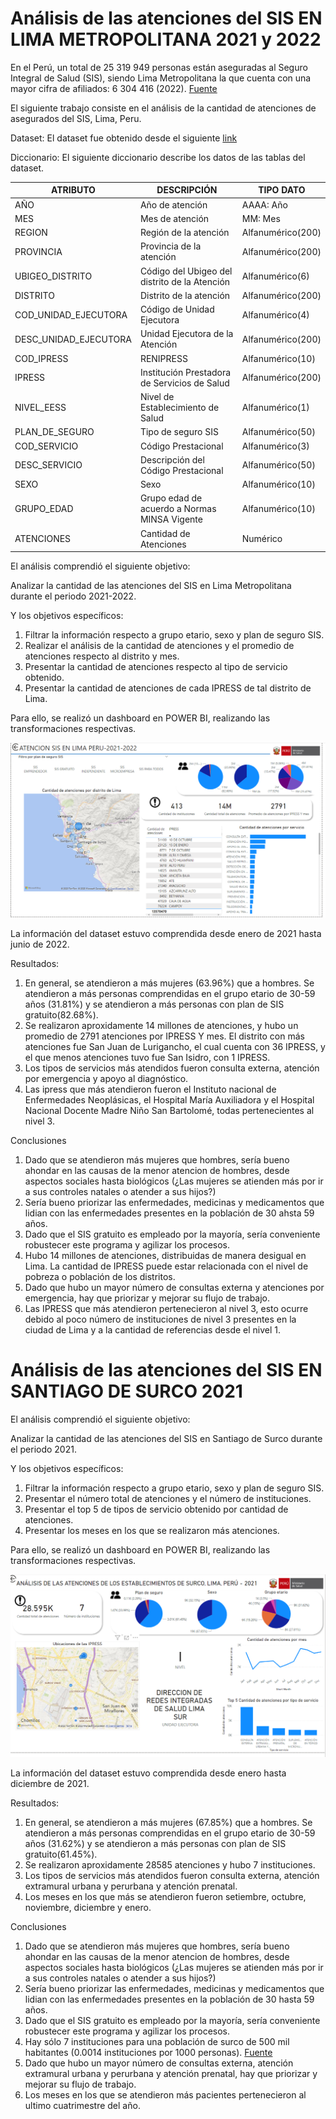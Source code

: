 # Análisis de las atenciones del SIS EN LIMA METROPOLITANA 2021 y 2022

En el Perú, un total de 25 319 949 personas están aseguradas al Seguro Integral de Salud (SIS), siendo Lima Metropolitana la que cuenta con una mayor cifra de afiliados: 6 304 416 (2022). [Fuente](https://www.gob.pe/institucion/minsa/noticias/629163-mas-de-520-mil-residentes-en-el-pais-fueron-afiliados-al-aseguramiento-universal-en-salud-en-los-ultimos-11-meses)

El siguiente trabajo consiste en el análisis de la cantidad de atenciones de asegurados del SIS, Lima, Peru. 

Dataset:
El dataset fue obtenido desde el siguiente [link](https://www.datosabiertos.gob.pe/dataset/datos-de-atenciones-realizadas-las-asegurados-seguro-integral-de-salud-sis)

Diccionario:
El siguiente diccionario describe los datos de las tablas del dataset. 


| ATRIBUTO              	| DESCRIPCIÓN                                   	| TIPO DATO         	|
|-----------------------	|-----------------------------------------------	|-------------------	|
| AÑO                   	| Año de atención                               	| AAAA: Año         	|
| MES                   	| Mes de atención                               	| MM: Mes           	|
| REGION                	| Región de la atención                         	| Alfanumérico(200) 	|
| PROVINCIA             	| Provincia de la atención                      	| Alfanumérico(200) 	|
| UBIGEO_DISTRITO       	| Código del Ubigeo del distrito de la Atención 	| Alfanumérico(6)   	|
| DISTRITO              	| Distrito de la atención                       	| Alfanumérico(200) 	|
| COD_UNIDAD_EJECUTORA  	| Código de Unidad Ejecutora                    	| Alfanumérico(4)   	|
| DESC_UNIDAD_EJECUTORA 	| Unidad Ejecutora de la Atención               	| Alfanumérico(200) 	|
| COD_IPRESS            	| RENIPRESS                                     	| Alfanumérico(10)  	|
| IPRESS                	| Institución Prestadora de Servicios de Salud  	| Alfanumérico(200) 	|
| NIVEL_EESS            	| Nivel de Establecimiento de Salud             	| Alfanumérico(1)   	|
| PLAN_DE_SEGURO        	| Tipo de seguro SIS                            	| Alfanumérico(50)  	|
| COD_SERVICIO          	| Código Prestacional                           	| Alfanumérico(3)   	|
| DESC_SERVICIO         	| Descripción del Código Prestacional           	| Alfanumérico(50)  	|
| SEXO                  	| Sexo                                          	| Alfanumérico(10)  	|
| GRUPO_EDAD            	| Grupo edad de acuerdo a Normas MINSA Vigente  	| Alfanumérico(10)  	|
| ATENCIONES            	| Cantidad de Atenciones                        	| Numérico          	|

El análisis comprendió el siguiente objetivo:

Analizar la cantidad de las atenciones del SIS en Lima Metropolitana durante el periodo 2021-2022.

Y los objetivos específicos:

1. Filtrar la información respecto a grupo etario, sexo y plan de seguro SIS.
2. Realizar el análisis de la cantidad de atenciones y el promedio de atenciones respecto al distrito y mes.
3. Presentar la cantidad de atenciones respecto al tipo de servicio obtenido.
4. Presentar la cantidad de atenciones de cada IPRESS de tal distrito de Lima. 

Para ello, se realizó un dashboard en POWER BI, realizando las transformaciones respectivas.

<img title="DashboardSIS" alt="Alt text" src="dashboardsis.png">


La información del dataset estuvo comprendida desde enero de 2021 hasta junio de 2022.

Resultados:

1. En general, se atendieron a más mujeres (63.96%) que a hombres. Se atendieron a más personas comprendidas en el grupo etario de 30-59 años (31.81%) y se atendieron a más personas con plan de SIS gratuito(82.68%).
2. Se realizaron aproxidamente 14 millones de atenciones, y hubo un promedio de 2791 atenciones por IPRESS Y mes. El distrito con más atenciones fue San Juan de Lurigancho, el cual cuenta con 36 IPRESS, y el que menos atenciones tuvo fue San Isidro, con 1 IPRESS.
3. Los tipos de servicios más atendidos fueron consulta externa, atención por emergencia y apoyo al diagnóstico.
4. Las ipress que más atendieron fueron el Instituto nacional de Enfermedades Neoplásicas, el Hospital María Auxiliadora y el Hospital Nacional Docente Madre Niño San Bartolomé, todas pertenecientes al nivel 3. 

Conclusiones

1. Dado que se atendieron más mujeres que hombres, sería bueno ahondar en las causas de la menor atencion de hombres, desde aspectos sociales hasta biológicos (¿Las mujeres se atienden más por ir a sus controles natales o atender a sus hijos?)
2. Sería bueno priorizar las enfermedades, medicinas y medicamentos que lidian con las enfermedades presentes en la población de 30 ahsta 59 años. 
3. Dado que el SIS gratuito es empleado por la mayoría, sería conveniente robustecer este programa y agilizar los procesos.
4. Hubo 14 millones de atenciones, distribuidas de manera desigual en Lima. La cantidad de IPRESS puede estar relacionada con el nivel de pobreza o población de los distritos.
5. Dado que hubo un mayor número de consultas externa y atenciones por emergencia, hay que priorizar y mejorar su flujo de trabajo.
6. Las IPRESS que más atendieron pertenecieron al nivel 3, esto ocurre debido al poco número de instituciones de nivel 3 presentes en la ciudad de Lima y a la cantidad de referencias desde el nivel 1.

# Análisis de las atenciones del SIS EN SANTIAGO DE SURCO 2021

El análisis comprendió el siguiente objetivo:

Analizar la cantidad de las atenciones del SIS en Santiago de Surco durante el periodo 2021.

Y los objetivos específicos:

1. Filtrar la información respecto a grupo etario, sexo y plan de seguro SIS.
2. Presentar el número total de atenciones y el número de instituciones.
3. Presentar el top 5 de tipos de servicio obtenido por cantidad de atenciones.
4. Presentar los meses en los que se realizaron más atenciones. 

Para ello, se realizó un dashboard en POWER BI, realizando las transformaciones respectivas.

<img title="DashboardSISsurco" alt="Alt text" src="dashboardsissurco.png">


La información del dataset estuvo comprendida desde enero hasta diciembre de 2021.

Resultados:

1. En general, se atendieron a más mujeres (67.85%) que a hombres. Se atendieron a más personas comprendidas en el grupo etario de 30-59 años (31.62%) y se atendieron a más personas con plan de SIS gratuito(61.45%).
2. Se realizaron aproxidamente 28585 atenciones y hubo 7 instituciones. 
3. Los tipos de servicios más atendidos fueron consulta externa, atención extramural urbana y perurbana y atención prenatal.
4. Los meses en los que más se atendieron fueron setiembre, octubre, noviembre, diciembre y enero. 

Conclusiones

1. Dado que se atendieron más mujeres que hombres, sería bueno ahondar en las causas de la menor atencion de hombres, desde aspectos sociales hasta biológicos (¿Las mujeres se atienden más por ir a sus controles natales o atender a sus hijos?)
2. Sería bueno priorizar las enfermedades, medicinas y medicamentos que lidian con las enfermedades presentes en la población de 30 hasta 59 años. 
3. Dado que el SIS gratuito es empleado por la mayoría, sería conveniente robustecer este programa y agilizar los procesos.
4. Hay sólo 7 instituciones para una población de surco de 500 mil habitantes (0.0014 instituciones por 1000 personas). [Fuente](https://declara.jne.gob.pe/ASSETS/PLANGOBIERNO/FILEPLANGOBIERNO/4246.pdf)
5. Dado que hubo un mayor número de consultas externa, atención extramural urbana y perurbana y atención prenatal, hay que priorizar y mejorar su flujo de trabajo.
6. Los meses en los que se atendieron más pacientes pertenecieron al ultimo cuatrimestre del año. 



